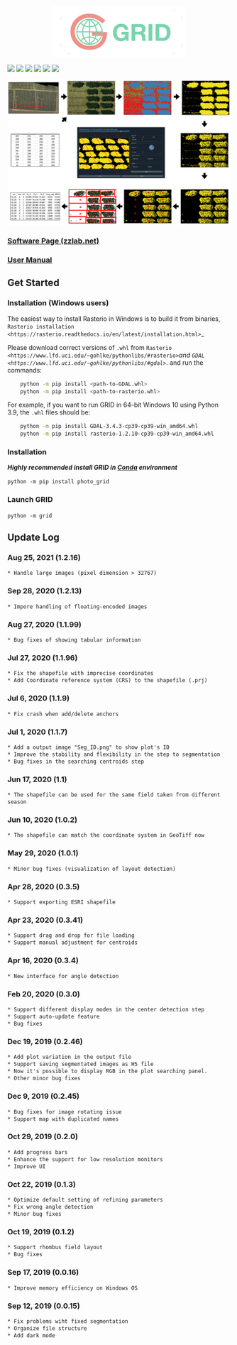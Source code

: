 <p align="center"><img src = "res/GRID_banner.png" width = 300></p>

[![](https://img.shields.io/pypi/pyversions/photo_grid.svg?logo=python&logoColor=white)](https://pypi.org/project/photo-grid/)
[![](https://img.shields.io/pypi/dm/photo_grid.svg?label=pypi%20downloads&logo=python&logoColor=white)](https://pypi.org/project/photo-grid/)
[![](https://img.shields.io/pypi/v/photo_grid.svg?label=pypi%20version&logo=python&logoColor=white)](https://pypi.org/project/photo-grid/)
[![](https://api.codacy.com/project/badge/Grade/626008b19df543ecb33a78e8f82f5e91)](https://app.codacy.com/manual/Poissonfish/photo_grid/dashboard)
[![](https://img.shields.io/github/license/poissonfish/photo_grid)](https://github.com/Poissonfish/GRID/blob/master/LICENSE)
[![](https://img.shields.io/github/languages/code-size/poissonfish/photo_grid)](https://github.com/Poissonfish/GRID/search?l=Python)

<img src = "res/abstract.png" width = 999>

### [Software Page (zzlab.net)](https://zzlab.net/GRID)

### [User Manual](https://poissonfish.github.io/GRID/index.html)

## Get Started
### Installation (Windows users)

The easiest way to install Rasterio in Windows is to build it from binaries,
`Rasterio installation <https://rasterio.readthedocs.io/en/latest/installation.html>`_

Please download correct versions of `.whl` from
`Rasterio <https://www.lfd.uci.edu/~gohlke/pythonlibs/#rasterio>`_and
`GDAL <https://www.lfd.uci.edu/~gohlke/pythonlibs/#gdal>`_.
and run the commands:

```bash
    python -m pip install <path-to-GDAL.whl>
    python -m pip install <path-to-rasterio.whl>
```

For example, if you want to run GRID in 64-bit Windows 10 using Python 3.9,
the `.whl` files should be:

```bash
    python -m pip install GDAL-3.4.3-cp39-cp39-win_amd64.whl
    python -m pip install rasterio-1.2.10-cp39-cp39-win_amd64.whl
```

### Installation

***Highly recommended install GRID in [Conda](https://poissonfish.github.io/GRID/installation.html) environment***

```python -m pip install photo_grid```

### Launch GRID
```python -m grid```

## Update Log

### Aug 25, 2021 (1.2.16)
    * Handle large images (pixel dimension > 32767)

### Sep 28, 2020 (1.2.13)
    * Impore handling of floating-encoded images

### Aug 27, 2020 (1.1.99)
    * Bug fixes of showing tabular information

### Jul 27, 2020 (1.1.96)
    * Fix the shapefile with imprecise coordinates
    * Add Coordinate reference system (CRS) to the shapefile (.prj)

### Jul 6, 2020 (1.1.9)
    * Fix crash when add/delete anchors

### Jul 1, 2020 (1.1.7)
    * Add a output image "Seg_ID.png" to show plot's ID
    * Improve the stability and flexibility in the step to segmentation
    * Bug fixes in the searching centroids step

### Jun 17, 2020 (1.1)
    * The shapefile can be used for the same field taken from different season

### Jun 10, 2020 (1.0.2)
    * The shapefile can match the coordinate system in GeoTiff now
   
### May 29, 2020 (1.0.1)
    * Minor bug fixes (visualization of layout detection)

### Apr 28, 2020 (0.3.5)
    * Support exporting ESRI shapefile

### Apr 23, 2020 (0.3.41)
    * Support drag and drop for file loading
    * Support manual adjustment for centroids

### Apr 16, 2020 (0.3.4)
    * New interface for angle detection
  
### Feb 20, 2020 (0.3.0)
    * Support different display modes in the center detection step
    * Support auto-update feature
    * Bug fixes

### Dec 19, 2019 (0.2.46)
    * Add plot variation in the output file
    * Support saving segmentated images as H5 file
    * Now it's possible to display RGB in the plot searching panel.
    * Other minor bug fixes

### Dec 9, 2019 (0.2.45)
    * Bug fixes for image rotating issue
    * Support map with duplicated names

### Oct 29, 2019 (0.2.0)
    * Add progress bars
    * Enhance the support for low resolution monitors
    * Improve UI
  
### Oct 22, 2019 (0.1.3)
    * Optimize default setting of refining parameters
    * Fix wrong angle detection
    * Minor bug fixes

### Oct 19, 2019 (0.1.2)
    * Support rhombus field layout
    * Bug fixes

### Sep 17, 2019 (0.0.16)
    * Improve memory efficiency on Windows OS

### Sep 12, 2019 (0.0.15)
    * Fix problems wiht fixed segmentation
    * Organize file structure
    * Add dark mode
